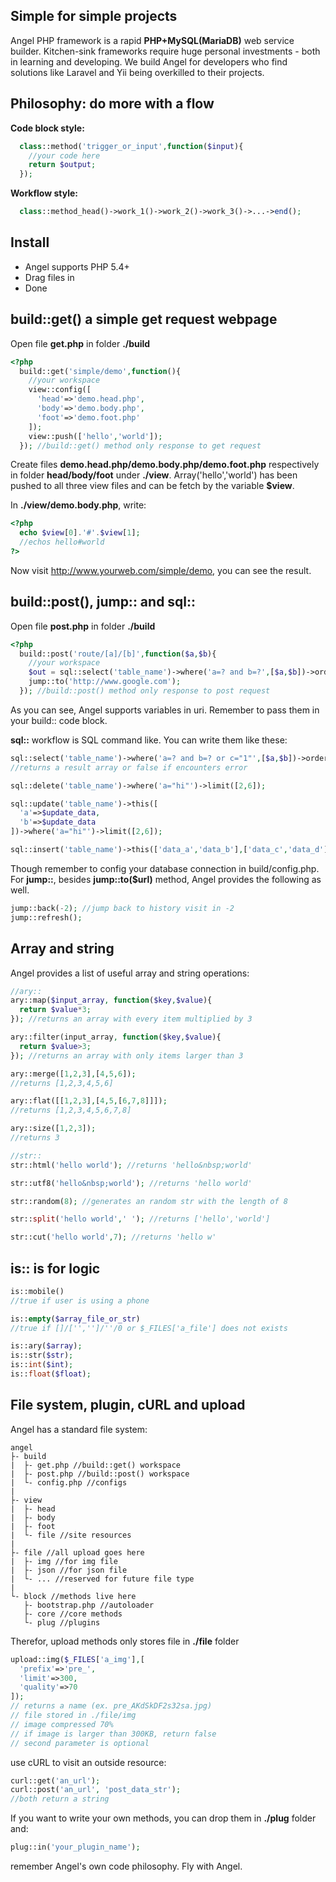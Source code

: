 ## Simple for simple projects
Angel PHP framework is a rapid **PHP+MySQL(MariaDB)** web service builder. Kitchen-sink frameworks require huge personal investments - both in learning and developing. We build Angel for developers who find solutions like Laravel and Yii being overkilled to their projects.


## Philosophy: do more with a flow
**Code block style:**
```PHP
  class::method('trigger_or_input',function($input){
    //your code here
    return $output;
  });
```

**Workflow style:**
```PHP
  class::method_head()->work_1()->work_2()->work_3()->...->end();
```


## Install
- Angel supports PHP 5.4+
- Drag files in
- Done


## **build::get()** a simple get request webpage
Open file **get.php** in folder **./build**
```PHP
<?php
  build::get('simple/demo',function(){
    //your workspace
    view::config([
      'head'=>'demo.head.php',
      'body'=>'demo.body.php',
      'foot'=>'demo.foot.php'
    ]);
    view::push(['hello','world']);
  }); //build::get() method only response to get request
```
Create files **demo.head.php/demo.body.php/demo.foot.php** respectively in folder **head/body/foot** under **./view**. Array('hello','world') has been pushed to all three view files and can be fetch by the variable **$view**.

In **./view/demo.body.php**, write:
```PHP
<?php
  echo $view[0].'#'.$view[1];
  //echos hello#world
?>
```
Now visit http://www.yourweb.com/simple/demo, you can see the result.


## build::post(), jump:: and sql::
Open file **post.php** in folder **./build**
```PHP
<?php
  build::post('route/[a]/[b]',function($a,$b){
    //your workspace
    $out = sql::select('table_name')->where('a=? and b=?',[$a,$b])->order('a')->by('desc')->limit(5);
    jump::to('http://www.google.com');
  }); //build::post() method only response to post request
```
As you can see, Angel supports variables in uri. Remember to pass them in your build:: code block.

**sql::** workflow is SQL command like. You can write them like these:
```PHP
sql::select('table_name')->where('a=? and b=? or c="1"',[$a,$b])->order('a')->by('desc')->limit(5);
//returns a result array or false if encounters error

sql::delete('table_name')->where('a="hi"')->limit([2,6]);

sql::update('table_name')->this([
  'a'=>$update_data,
  'b'=>$update_data
])->where('a="hi"')->limit([2,6]);

sql::insert('table_name')->this(['data_a','data_b'],['data_c','data_d']);
```
Though remember to config your database connection in build/config.php. For **jump::**, besides **jump::to($url)** method, Angel provides the following as well.
```PHP
jump::back(-2); //jump back to history visit in -2
jump::refresh();
```

## Array and string
Angel provides a list of useful array and string operations:
```PHP
//ary::
ary::map($input_array, function($key,$value){
  return $value*3;
}); //returns an array with every item multiplied by 3

ary::filter(input_array, function($key,$value){
  return $value>3;
}); //returns an array with only items larger than 3

ary::merge([1,2,3],[4,5,6]);
//returns [1,2,3,4,5,6]

ary::flat([[1,2,3],[4,5,[6,7,8]]]);
//returns [1,2,3,4,5,6,7,8]

ary::size([1,2,3]);
//returns 3

//str::
str::html('hello world'); //returns 'hello&nbsp;world'

str::utf8('hello&nbsp;world'); //returns 'hello world'

str::random(8); //generates an random str with the length of 8

str::split('hello world',' '); //returns ['hello','world']

str::cut('hello world',7); //returns 'hello w'
```

## is:: is for logic
```PHP
is::mobile()
//true if user is using a phone

is::empty($array_file_or_str)
//true if []/['','']/''/0 or $_FILES['a_file'] does not exists

is::ary($array);
is::str($str);
is::int($int);
is::float($float);
```
## File system, plugin, cURL and upload
Angel has a standard file system:
```
angel
├- build
|  ├- get.php //build::get() workspace
|  ├- post.php //build::post() workspace
|  └- config.php //configs
|
├- view
|  ├- head
|  ├- body
|  ├- foot
|  └- file //site resources
|
├- file //all upload goes here
|  ├- img //for img file
|  ├- json //for json file
|  └- ... //reserved for future file type
|
└- block //methods live here
   ├- bootstrap.php //autoloader
   ├- core //core methods
   └- plug //plugins
```

Therefor, upload methods only stores file in **./file** folder
```PHP
upload::img($_FILES['a_img'],[
  'prefix'=>'pre_',
  'limit'=>300,
  'quality'=>70
]);
// returns a name (ex. pre_AKdSkDF2s32sa.jpg)
// file stored in ./file/img
// image compressed 70%
// if image is larger than 300KB, return false
// second parameter is optional
```

use cURL to visit an outside resource:
```PHP
curl::get('an_url');
curl::post('an_url', 'post_data_str');
//both return a string
```

If you want to write your own methods, you can drop them in **./plug** folder and:
```PHP
plug::in('your_plugin_name');
```
remember Angel's own code philosophy. Fly with Angel.
